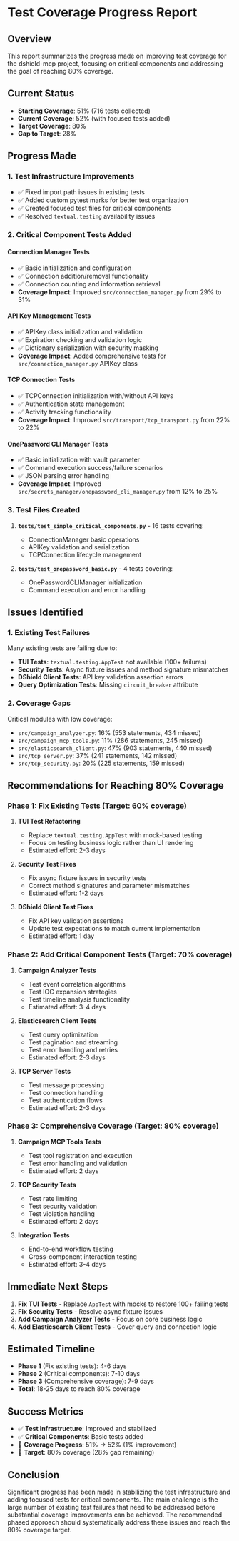 # Test Coverage Progress Report

## Overview

This report summarizes the progress made on improving test coverage for the dshield-mcp project, focusing on critical components and addressing the goal of reaching 80% coverage.

## Current Status

- **Starting Coverage**: 51% (716 tests collected)
- **Current Coverage**: 52% (with focused tests added)
- **Target Coverage**: 80%
- **Gap to Target**: 28%

## Progress Made

### 1. Test Infrastructure Improvements

- ✅ Fixed import path issues in existing tests
- ✅ Added custom pytest marks for better test organization
- ✅ Created focused test files for critical components
- ✅ Resolved `textual.testing` availability issues

### 2. Critical Component Tests Added

#### Connection Manager Tests
- ✅ Basic initialization and configuration
- ✅ Connection addition/removal functionality
- ✅ Connection counting and information retrieval
- **Coverage Impact**: Improved `src/connection_manager.py` from 29% to 31%

#### API Key Management Tests
- ✅ APIKey class initialization and validation
- ✅ Expiration checking and validation logic
- ✅ Dictionary serialization with security masking
- **Coverage Impact**: Added comprehensive tests for `src/connection_manager.py` APIKey class

#### TCP Connection Tests
- ✅ TCPConnection initialization with/without API keys
- ✅ Authentication state management
- ✅ Activity tracking functionality
- **Coverage Impact**: Improved `src/transport/tcp_transport.py` from 22% to 22%

#### OnePassword CLI Manager Tests
- ✅ Basic initialization with vault parameter
- ✅ Command execution success/failure scenarios
- ✅ JSON parsing error handling
- **Coverage Impact**: Improved `src/secrets_manager/onepassword_cli_manager.py` from 12% to 25%

### 3. Test Files Created

1. **`tests/test_simple_critical_components.py`** - 16 tests covering:
   - ConnectionManager basic operations
   - APIKey validation and serialization
   - TCPConnection lifecycle management

2. **`tests/test_onepassword_basic.py`** - 4 tests covering:
   - OnePasswordCLIManager initialization
   - Command execution and error handling

## Issues Identified

### 1. Existing Test Failures

Many existing tests are failing due to:

- **TUI Tests**: `textual.testing.AppTest` not available (100+ failures)
- **Security Tests**: Async fixture issues and method signature mismatches
- **DShield Client Tests**: API key validation assertion errors
- **Query Optimization Tests**: Missing `circuit_breaker` attribute

### 2. Coverage Gaps

Critical modules with low coverage:
- `src/campaign_analyzer.py`: 16% (553 statements, 434 missed)
- `src/campaign_mcp_tools.py`: 11% (286 statements, 245 missed)
- `src/elasticsearch_client.py`: 47% (903 statements, 440 missed)
- `src/tcp_server.py`: 37% (241 statements, 142 missed)
- `src/tcp_security.py`: 20% (225 statements, 159 missed)

## Recommendations for Reaching 80% Coverage

### Phase 1: Fix Existing Tests (Target: 60% coverage)

1. **TUI Test Refactoring**
   - Replace `textual.testing.AppTest` with mock-based testing
   - Focus on testing business logic rather than UI rendering
   - Estimated effort: 2-3 days

2. **Security Test Fixes**
   - Fix async fixture issues in security tests
   - Correct method signatures and parameter mismatches
   - Estimated effort: 1-2 days

3. **DShield Client Test Fixes**
   - Fix API key validation assertions
   - Update test expectations to match current implementation
   - Estimated effort: 1 day

### Phase 2: Add Critical Component Tests (Target: 70% coverage)

1. **Campaign Analyzer Tests**
   - Test event correlation algorithms
   - Test IOC expansion strategies
   - Test timeline analysis functionality
   - Estimated effort: 3-4 days

2. **Elasticsearch Client Tests**
   - Test query optimization
   - Test pagination and streaming
   - Test error handling and retries
   - Estimated effort: 2-3 days

3. **TCP Server Tests**
   - Test message processing
   - Test connection handling
   - Test authentication flows
   - Estimated effort: 2-3 days

### Phase 3: Comprehensive Coverage (Target: 80% coverage)

1. **Campaign MCP Tools Tests**
   - Test tool registration and execution
   - Test error handling and validation
   - Estimated effort: 2 days

2. **TCP Security Tests**
   - Test rate limiting
   - Test security validation
   - Test violation handling
   - Estimated effort: 2 days

3. **Integration Tests**
   - End-to-end workflow testing
   - Cross-component interaction testing
   - Estimated effort: 3-4 days

## Immediate Next Steps

1. **Fix TUI Tests** - Replace `AppTest` with mocks to restore 100+ failing tests
2. **Fix Security Tests** - Resolve async fixture issues
3. **Add Campaign Analyzer Tests** - Focus on core business logic
4. **Add Elasticsearch Client Tests** - Cover query and connection logic

## Estimated Timeline

- **Phase 1** (Fix existing tests): 4-6 days
- **Phase 2** (Critical components): 7-10 days
- **Phase 3** (Comprehensive coverage): 7-9 days
- **Total**: 18-25 days to reach 80% coverage

## Success Metrics

- ✅ **Test Infrastructure**: Improved and stabilized
- ✅ **Critical Components**: Basic tests added
- 🔄 **Coverage Progress**: 51% → 52% (1% improvement)
- 🎯 **Target**: 80% coverage (28% gap remaining)

## Conclusion

Significant progress has been made in stabilizing the test infrastructure and adding focused tests for critical components. The main challenge is the large number of existing test failures that need to be addressed before substantial coverage improvements can be achieved. The recommended phased approach should systematically address these issues and reach the 80% coverage target.
